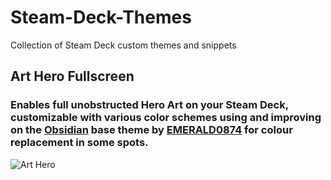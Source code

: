 # Steam-Deck-Themes
Collection of Steam Deck custom themes and snippets

## Art Hero Fullscreen
### Enables full unobstructed Hero Art on your Steam Deck, customizable with various color schemes using and improving on the [Obsidian](https://github.com/EMERALD0874/Steam-Deck-Themes) base theme by [EMERALD0874](https://github.com/EMERALD0874) for colour replacement in some spots.

![Art Hero](https://github.com/TomC17/Steam-Deck-Themes/blob/main/gallery/Art%20Hero.jpg)

